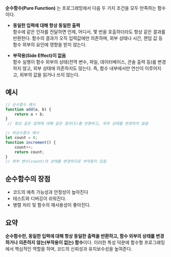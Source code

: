 **순수함수(Pure Function)** 는 프로그래밍에서 다음 두 가지 조건을 모두 만족하는 함수이다.

- **동일한 입력에 대해 항상 동일한 출력**  
    함수에 같은 인자를 전달하면 언제, 어디서, 몇 번을 호출하더라도 항상 같은 결과를 반환한다. 함수의 결과가 오직 입력값에만 의존하며, 외부 상태나 시간, 랜덤 값 등 함수 외부의 요인에 영향을 받지 않는다.
    
- **부작용(Side Effect)이 없음**  
    함수 실행이 함수 외부의 상태(전역 변수, 파일, 데이터베이스, 콘솔 출력 등)를 변경하지 않고, 외부 상태에 의존하지도 않는다. 즉, 함수 내부에서만 연산이 이루어지고, 외부의 값을 읽거나 쓰지 않는다.
## 예시
```javascript
// 순수함수 예시
function add(a, b) {   
	return a + b; 
}
 // 항상 같은 입력에 대해 같은 결과(5)를 반환하고, 외부 상태를 변경하지 않음
```

```javascript
// 비순수함수 예시 
let count = 0; 
function increment() {   
	count++;  
	return count;
}
// 외부 변수(count)의 상태를 변경하므로 부작용이 있음
```

## 순수함수의 장점
- 코드의 예측 가능성과 안정성이 높아진다
- 테스트와 디버깅이 쉬워진다.
- 병렬 처리 및 함수의 재사용성이 좋아진다.
## 요약
**순수함수란, 동일한 입력에 대해 항상 동일한 출력을 반환하고, 함수 외부의 상태를 변경하거나 의존하지 않는(부작용이 없는) 함수**이다. 이러한 특성 덕분에 함수형 프로그래밍에서 핵심적인 역할을 하며, 코드의 신뢰성과 유지보수성을 높여준다.
